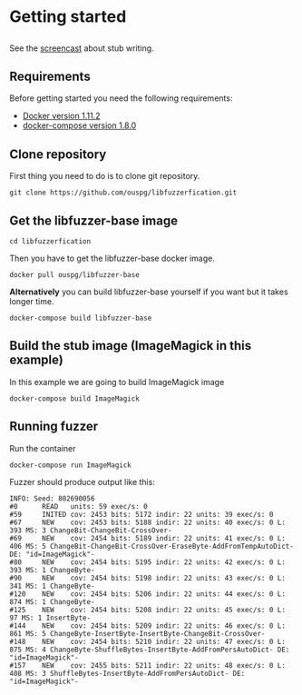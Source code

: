 # Getting started

##
See the [screencast](https://www.youtube.com/watch?v=B46AMry7lHs&feature=youtu.be) about stub writing.

## Requirements

Before getting started you need the following requirements:
* [Docker version 1.11.2](https://www.docker.com/)
* [docker-compose version 1.8.0](https://github.com/docker/compose/releases)

## Clone repository

First thing you need to do is to clone git repository.

```console
git clone https://github.com/ouspg/libfuzzerfication.git
```

## Get the libfuzzer-base image

```console
cd libfuzzerfication
```

Then you have to get the libfuzzer-base docker image.

```console
docker pull ouspg/libfuzzer-base
```

**Alternatively** you can build libfuzzer-base yourself if you want but it takes longer time.

```console
docker-compose build libfuzzer-base
```

## Build the stub image (ImageMagick in this example)

In this example we are going to build ImageMagick image

```console
docker-compose build ImageMagick
```

## Running fuzzer

Run the container

```console
docker-compose run ImageMagick
```

Fuzzer should produce output like this:

```
INFO: Seed: 802690056
#0      READ   units: 59 exec/s: 0
#59     INITED cov: 2453 bits: 5172 indir: 22 units: 39 exec/s: 0
#67     NEW    cov: 2453 bits: 5188 indir: 22 units: 40 exec/s: 0 L: 393 MS: 3 ChangeBit-ChangeBit-CrossOver-
#69     NEW    cov: 2454 bits: 5189 indir: 22 units: 41 exec/s: 0 L: 406 MS: 5 ChangeBit-ChangeBit-CrossOver-EraseByte-AddFromTempAutoDict- DE: "id=ImageMagick"-
#80     NEW    cov: 2454 bits: 5195 indir: 22 units: 42 exec/s: 0 L: 393 MS: 1 ChangeByte-
#90     NEW    cov: 2454 bits: 5198 indir: 22 units: 43 exec/s: 0 L: 341 MS: 1 ChangeByte-
#120    NEW    cov: 2454 bits: 5206 indir: 22 units: 44 exec/s: 0 L: 874 MS: 1 ChangeByte-
#125    NEW    cov: 2454 bits: 5208 indir: 22 units: 45 exec/s: 0 L: 97 MS: 1 InsertByte-
#144    NEW    cov: 2454 bits: 5209 indir: 22 units: 46 exec/s: 0 L: 861 MS: 5 ChangeByte-InsertByte-InsertByte-ChangeBit-CrossOver-
#148    NEW    cov: 2454 bits: 5210 indir: 22 units: 47 exec/s: 0 L: 875 MS: 4 ChangeByte-ShuffleBytes-InsertByte-AddFromPersAutoDict- DE: "id=ImageMagick"-
#157    NEW    cov: 2455 bits: 5211 indir: 22 units: 48 exec/s: 0 L: 408 MS: 3 ShuffleBytes-InsertByte-AddFromPersAutoDict- DE: "id=ImageMagick"-
```
